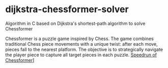 # dijkstra-chessformer-solver
Algorithm in C based on Dijkstra's shortest-path algorithm to solve Chessformer

Chessformer is a puzzle game inspired by Chess. The game combines traditional Chess piece movements with a unique twist: after each move, pieces fall to the nearest platform. The objective is to strategically navigate the player piece to capture all target pieces in each puzzle. 
[Speedrun of Chessformer](https://www.youtube.com/watch?v=PCfPTDz9mwY)]





